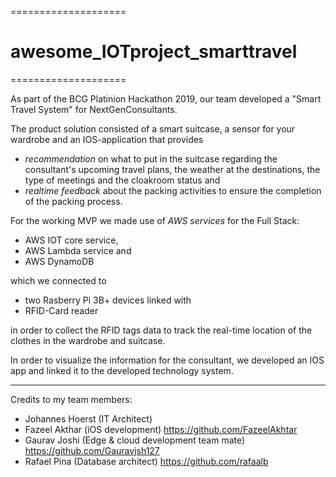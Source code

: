 ====================
# awesome_IOTproject_smarttravel
====================

As part of the BCG Platinion Hackathon 2019, our team developed a "Smart Travel System" for NextGenConsultants.

The product solution consisted of a smart suitcase, a sensor for your wardrobe and an IOS-application that provides  
* *recommendation* on what to put in the suitcase regarding the consultant's upcoming travel plans, the weather at the destinations, the type of meetings and the cloakroom status and 
* *realtime feedback* about the packing activities to ensure the completion of the packing process. 

For the working MVP we made use of *AWS services* for the Full Stack: 
* AWS IOT core service, 
* AWS Lambda service and 
* AWS DynamoDB 

which we connected to 
* two Rasberry Pi 3B+ devices linked with 
* RFID-Card reader

in order to collect the RFID tags data to track the real-time location of the clothes in the wardrobe and suitcase. 

In order to visualize the information for the consultant, we developed an IOS app and linked it to the developed technology system.


_______________________________

Credits to my team members:
* Johannes Hoerst (IT Architect)
* Fazeel Akthar (iOS development) https://github.com/FazeelAkhtar
* Gaurav Joshi (Edge & cloud development team mate) https://github.com/Gauravjsh127
* Rafael Pina (Database architect) https://github.com/rafaalb

